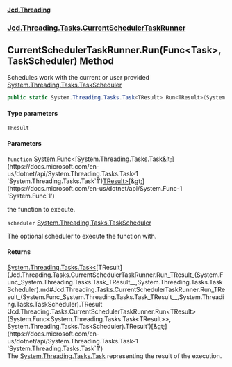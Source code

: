 #### [Jcd.Threading](index.md 'index')
### [Jcd.Threading.Tasks](Jcd.Threading.Tasks.md 'Jcd.Threading.Tasks').[CurrentSchedulerTaskRunner](Jcd.Threading.Tasks.CurrentSchedulerTaskRunner.md 'Jcd.Threading.Tasks.CurrentSchedulerTaskRunner')

## CurrentSchedulerTaskRunner.Run<TResult>(Func<Task<TResult>>, TaskScheduler) Method

Schedules work with the current or user provided [System.Threading.Tasks.TaskScheduler](https://docs.microsoft.com/en-us/dotnet/api/System.Threading.Tasks.TaskScheduler 'System.Threading.Tasks.TaskScheduler')

```csharp
public static System.Threading.Tasks.Task<TResult> Run<TResult>(System.Func<System.Threading.Tasks.Task<TResult>?> function, System.Threading.Tasks.TaskScheduler? scheduler=null);
```
#### Type parameters

<a name='Jcd.Threading.Tasks.CurrentSchedulerTaskRunner.Run_TResult_(System.Func_System.Threading.Tasks.Task_TResult__,System.Threading.Tasks.TaskScheduler).TResult'></a>

`TResult`
#### Parameters

<a name='Jcd.Threading.Tasks.CurrentSchedulerTaskRunner.Run_TResult_(System.Func_System.Threading.Tasks.Task_TResult__,System.Threading.Tasks.TaskScheduler).function'></a>

`function` [System.Func&lt;](https://docs.microsoft.com/en-us/dotnet/api/System.Func-1 'System.Func`1')[System.Threading.Tasks.Task&lt;](https://docs.microsoft.com/en-us/dotnet/api/System.Threading.Tasks.Task-1 'System.Threading.Tasks.Task`1')[TResult](Jcd.Threading.Tasks.CurrentSchedulerTaskRunner.Run_TResult_(System.Func_System.Threading.Tasks.Task_TResult__,System.Threading.Tasks.TaskScheduler).md#Jcd.Threading.Tasks.CurrentSchedulerTaskRunner.Run_TResult_(System.Func_System.Threading.Tasks.Task_TResult__,System.Threading.Tasks.TaskScheduler).TResult 'Jcd.Threading.Tasks.CurrentSchedulerTaskRunner.Run<TResult>(System.Func<System.Threading.Tasks.Task<TResult>>, System.Threading.Tasks.TaskScheduler).TResult')[&gt;](https://docs.microsoft.com/en-us/dotnet/api/System.Threading.Tasks.Task-1 'System.Threading.Tasks.Task`1')[&gt;](https://docs.microsoft.com/en-us/dotnet/api/System.Func-1 'System.Func`1')

the function to execute.

<a name='Jcd.Threading.Tasks.CurrentSchedulerTaskRunner.Run_TResult_(System.Func_System.Threading.Tasks.Task_TResult__,System.Threading.Tasks.TaskScheduler).scheduler'></a>

`scheduler` [System.Threading.Tasks.TaskScheduler](https://docs.microsoft.com/en-us/dotnet/api/System.Threading.Tasks.TaskScheduler 'System.Threading.Tasks.TaskScheduler')

The optional scheduler to execute the function with.

#### Returns
[System.Threading.Tasks.Task&lt;](https://docs.microsoft.com/en-us/dotnet/api/System.Threading.Tasks.Task-1 'System.Threading.Tasks.Task`1')[TResult](Jcd.Threading.Tasks.CurrentSchedulerTaskRunner.Run_TResult_(System.Func_System.Threading.Tasks.Task_TResult__,System.Threading.Tasks.TaskScheduler).md#Jcd.Threading.Tasks.CurrentSchedulerTaskRunner.Run_TResult_(System.Func_System.Threading.Tasks.Task_TResult__,System.Threading.Tasks.TaskScheduler).TResult 'Jcd.Threading.Tasks.CurrentSchedulerTaskRunner.Run<TResult>(System.Func<System.Threading.Tasks.Task<TResult>>, System.Threading.Tasks.TaskScheduler).TResult')[&gt;](https://docs.microsoft.com/en-us/dotnet/api/System.Threading.Tasks.Task-1 'System.Threading.Tasks.Task`1')  
The [System.Threading.Tasks.Task](https://docs.microsoft.com/en-us/dotnet/api/System.Threading.Tasks.Task 'System.Threading.Tasks.Task') representing the result of the execution.